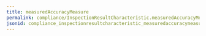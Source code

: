 ```yaml
---
title: measuredAccuracyMeasure
permalink: compliance/InspectionResultCharacteristic.measuredAccuracyMeasure.html
jsonid: compliance_inspectionresultcharacteristic_measuredaccuracymeasure
---
```

